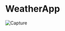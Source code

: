 ﻿# WeatherApp
![Capture](https://user-images.githubusercontent.com/54545364/88767163-e6b79a00-d181-11ea-903d-f68222c6894b.PNG)
